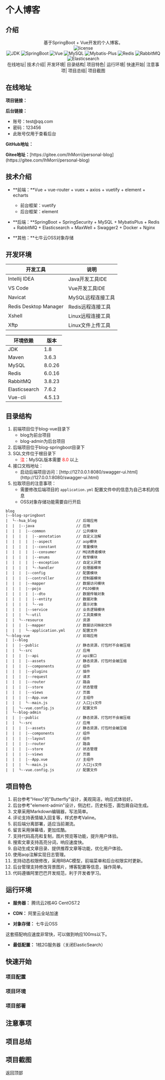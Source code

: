 # 个人博客

## 介绍

<div style="text-align: center">基于SpringBoot + Vue开发的个人博客。</div>

<div align="center">
    <a href="https://gitee.com/lhMorri/personal-blog"> 
         <img src="https://img.shields.io/badge/license-Apache--2.0-informational" alt="license" />
    </a>
</div>

<div align="center" >
	<a href="https://gitee.com/lhMorri/personal-blog"> 
         <img src="https://img.shields.io/badge/JDK-1.8%2B-brightgreen" alt="JDK" />
    </a>
    <a href="https://gitee.com/lhMorri/personal-blog"> 
         <img src="https://img.shields.io/badge/SpringBoot-2.5.5-brightgreen" alt="SpringBoot" />
    </a>
    <a href="https://gitee.com/lhMorri/personal-blog"> 
         <img src="https://img.shields.io/badge/Vue-2.6.11-brightgreen" alt="Vue" />
    </a>
    <a href="https://gitee.com/lhMorri/personal-blog"> 
         <img src="https://img.shields.io/badge/MySQL-8.0.26-brightgreen" alt="MySQL" />
    </a>
    <a href="https://gitee.com/lhMorri/personal-blog"> 
         <img src="https://img.shields.io/badge/Mybatis--Plus-3.4.1-brightgreen" alt="Mybatis-Plus" />
    </a>
    <a href="https://gitee.com/lhMorri/personal-blog"> 
         <img src="https://img.shields.io/badge/Redis-6.0.16-brightgreen" alt="Redis" />
    </a>
    <a href="https://gitee.com/lhMorri/personal-blog"> 
         <img src="https://img.shields.io/badge/RabbitMQ-3.8.23-brightgreen" alt="RabbitMQ" />
    </a>
    <a href="https://gitee.com/lhMorri/personal-blog"> 
         <img src="https://img.shields.io/badge/Elasticsearch-7.6.2-brightgreen" alt="Elasticsearch" />
    </a>
</div>
<style type="text/css">
    a {
         text-decoration: none;
    }
    /*正常的未被访问过的链接*/
	a:link {
    	text-decoration: none;
	}
	/*已经访问过的链接*/
	a:visited {
    	text-decoration: none;
	}
	/*鼠标划过(停留)的链接*/
	a:hover {
    	text-decoration: none;
	}
	/* 正在点击的链接*/
	a:active {
    	text-decoration: none;
	}
</style>
<div align="center">
    <a href="#在线地址">在线地址</a>|
    <a href="#技术介绍">技术介绍</a>|
    <a href="#开发环境">开发环境</a>|
    <a href="#目录结构">目录结构</a>|
    <a href="#项目特色">项目特色</a>|
    <a href="#运行环境">运行环境</a>|
    <a href="#快速开始">快速开始</a>|
    <a href="#注意事项">注意事项</a>|
    <a href="#项目总结">项目总结</a>|
    <a href="#项目截图">项目截图</a>
</div>

## 在线地址

**项目链接：**

**后台链接：**

- 账号：test@qq.com
- 密码：123456
- 此账号仅用于查看后台

**GitHub地址：**

**Gitee地址：**[https://gitee.com/lhMorri/personal-blog](https://gitee.com/lhMorri/personal-blog)

## 技术介绍

- **前端：**Vue + vue-router + vuex + axios + vuetify + element + echarts
  - 前台框架：vuetify
  - 后台框架：element

- **后端：**SpringBoot + SpringSecurity + MySQL + MybatisPlus + Redis + RabbitMQ + Elasticsearch + MaxWell + Swagger2 + Docker + Nginx
- **其他：**七牛云OSS对象存储 

## 开发环境

| 开发工具              | 说明              |
| --------------------- | ----------------- |
| Intellij IDEA         | Java开发工具IDE   |
| VS Code               | Vue开发工具IDE    |
| Navicat               | MySQL远程连接工具 |
| Redis Desktop Manager | Redis远程连接工具 |
| Xshell                | Linux远程连接工具 |
| Xftp                  | Linux文件上传工具 |

| 环境依赖      | 版本   |
| ------------- | ------ |
| JDK           | 1.8    |
| Maven         | 3.6.3  |
| MySQL         | 8.0.26 |
| Redis         | 6.0.16 |
| RabbitMQ      | 3.8.23 |
| Elasticsearch | 7.6.2  |
| Vue-cli       | 4.5.13 |

## 目录结构

1.  前端项目位于blog-vue目录下
    - blog为前台项目
    - blog-admin为后台项目
2.  后端项目位于blog-springboot目录下
3.  SQL文件位于根目录下
    - <font color='red'>注</font>：MySQL版本需要 <font color='red'>8.0</font> 以上
4.  接口文档地址：
    - 启动后端项目访问：[http://127.0.0.1:8080/swagger-ui.html](http://127.0.0.1:8080/swagger-ui.html)
5.  拉取项目的注意事项：
    - 需要修改后端项目的 `application.yml` 配置文件中的信息为自己本机的信息
    - OSS对象存储功能需要自行开启

```
blog
|--blog-springboot
|  └--hua_blog					// 后端应用
|  |  |--java					// 应用
|  |  |  |--common				// 公共模块
|  |  |  |  |--annotation		// 自定义注解
|  |  |  |  |--aspect			// aop模块
|  |  |  |  |--constant			// 常量模块
|  |  |  |  |--consumer			// MQ消费者模块
|  |  |  |  |--enums			// 枚举模块
|  |  |  |  |--exception		// 自定义异常
|  |  |  |  └--handler			// 处理器模块
|  |  |  |--config				// 配置模块
|  |  |  |--controller			// 控制器模块
|  |  |  |--mapper				// 数据访问模块
|  |  |  |--pojo				// POJO模块
|  |  |  |  |--dto				// 数据传输对象
|  |  |  |  |--entity			// 数据对象
|  |  |  |  └--vo				// 展示对象
|  |  |  |--service				// 业务逻辑模块
|  |  |  └--util				// 工具类模块
|  |  └--resource				// 资源
|  |  |  |--mapper				// 数据访问映射文件
|  |  |  └--application.yml		// 配置文件
└--blog-vue						// 前端应用
|  |--blog
|  |  |--public					// 静态资源，打包时不会被压缩
|  |  └--src					// 应用
|  |  |  |--api					// api接口
|  |  |  |--assets				// 静态资源，打包时会被压缩
|  |  |  |--components			// 组件
|  |  |  |--plugins				// 插件
|  |  |  |--request				// 请求
|  |  |  |--router				// 路由
|  |  |  |--store				// 状态管理
|  |  |  |--views				// 页面
|  |  |  |--App.vue				// 主组件
|  |  |  └--main.js				// 入口js文件
|  |  └--vue.config.js			// 配置文件
|  └--blog-admin
|  |  |--public					// 静态资源，打包时不会被压缩
|  |  └--src					// 应用
|  |  |  |--assets				// 静态资源，打包时会被压缩
|  |  |  |--components			// 组件
|  |  |  |--layout				// 组件
|  |  |  |--router				// 路由
|  |  |  |--store				// 状态管理
|  |  |  |--views				// 页面
|  |  |  |--App.vue				// 主组件
|  |  |  └--main.js				// 入口js文件
|  |  └--vue.config.js			// 配置文件
```

## 项目特色

1.  前台参考"Hexo"的"Butterfly"设计，美观简洁，响应式体验好。
2.  后台参考"element-admin"设计，侧边栏，历史标签，面包屑自动生成。
3.  文章采用Markdown编辑器，写法简单。
4.  评论支持表情输入回复等，样式参考Valine。
5.  前后端分离部署，适应当前潮流。
6.  留言采用弹幕墙，更加炫酷。
7.  支持代码高亮和复制，图片预览等功能，提升用户体验。
8.  搜索文章支持高亮分词，响应速度快。
9.  自动生成文章目录、提供推荐文章等功能，优化用户体验。
10.  使用aop注解实现日志管理。
11.  支持动态权限修改，采用RBAC模型，前端菜单和后台权限实时更新。
12.  后台管理支持修改背景图片，博客配置等信息，操作简单。
13.  代码遵循阿里巴巴开发规范，利于开发者学习。

## 运行环境

- **服务器：** 腾讯云2核4G CentOS7.2

- **CDN：** 阿里云全站加速

- **对象存储：** 七牛云OSS

这套搭配响应速度非常快，可以做到响应100ms以下。

- **最低配置：** 1核2G服务器（关闭ElasticSearch）

## 快速开始

### 项目配置

### 项目环境

### 项目部署

## 注意事项

## 项目总结

## 项目截图

[返回顶部](#个人博客)
